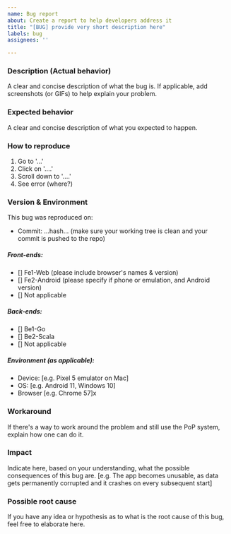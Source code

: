 ```yaml
---
name: Bug report
about: Create a report to help developers address it
title: "[BUG] provide very short description here"
labels: bug
assignees: ''

---
```


### Description (Actual behavior)
A clear and concise description of what the bug is.
If applicable, add screenshots (or GIFs) to help explain your problem.

### Expected behavior
A clear and concise description of what you expected to happen.

### How to reproduce
1. Go to '...'
2. Click on '....'
3. Scroll down to '....'
4. See error (where?)

### Version & Environment
This bug was reproduced on:
- Commit: ...hash... (make sure your working tree is clean and your commit is pushed to the repo)

##### Front-ends:
- [] Fe1-Web (please include browser's names & version)
- [] Fe2-Android (please specify if phone or emulation, and Android version)
- [] Not applicable

##### Back-ends:
- [] Be1-Go
- [] Be2-Scala
- [] Not applicable

##### Environment (as applicable):
 - Device: [e.g. Pixel 5 emulator on Mac]
 - OS: [e.g. Android 11, Windows 10]
 - Browser [e.g. Chrome 57]x

### Workaround
If there's a way to work around the problem and still use the PoP system, explain how one can do it.

### Impact
Indicate here, based on your understanding, what the possible consequences of this bug are.
[e.g. The app becomes unusable, as data gets permanently corrupted and it crashes on every subsequent start]

### Possible root cause
If you have any idea or hypothesis as to what is the root cause of this bug, feel free to elaborate here.
